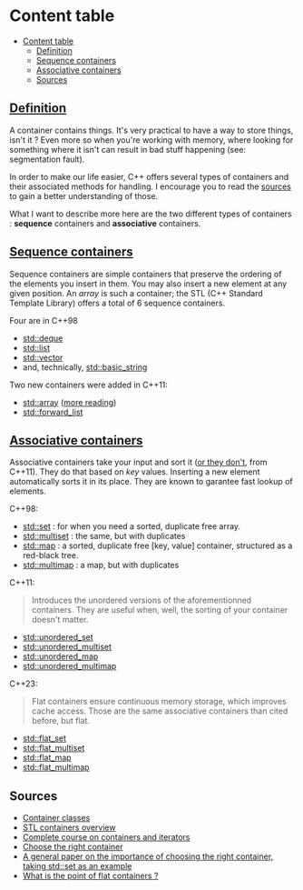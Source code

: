 # Content table

- [Content table](#content-table)
	- [Definition](#definition)
	- [Sequence containers](#sequence-containers)
	- [Associative containers](#associative-containers)
	- [Sources](#sources)

## [Definition](https://en.cppreference.com/w/cpp/named_req/Container)

A container contains things. It's very practical to have a way to store things, isn't it ? Even more so when you're working with memory, where looking for something where it isn't can result in bad stuff happening (see: segmentation fault).

In order to make our life easier, C++ offers several types of containers and their associated methods for handling. I encourage you to read the [sources](#sources) to gain a better understanding of those.

What I want to describe more here are the two different types of containers : **sequence** containers and **associative** containers.

## [Sequence containers](https://en.cppreference.com/w/cpp/named_req/SequenceContainer)

Sequence containers are simple containers that preserve the ordering of the elements you insert in them. You may also insert a new element at any given position. An _array_ is such a container; the STL (C++ Standard Template Library) offers a total of 6 sequence containers.

Four are in C++98

- [std::deque](https://en.cppreference.com/w/cpp/container/deque)
- [std::list](https://en.cppreference.com/w/cpp/container/list)
- [std::vector](https://en.cppreference.com/w/cpp/container/vector)
- and, technically, [std::basic_string](https://en.cppreference.com/w/cpp/string/basic_string)

Two new containers were added in C++11:

- [std::array](https://en.cppreference.com/w/cpp/container/array) ([more reading](https://thejat.in/learn/cpp-stdarray-in-cpp))
- [std::forward_list](https://en.cppreference.com/w/cpp/container/forward_list)

## [Associative containers](https://en.cppreference.com/w/cpp/named_req/AssociativeContainer)

Associative containers take your input and sort it ([or they don't](https://en.cppreference.com/w/cpp/named_req/UnorderedAssociativeContainer), from C++11). They do that based on _key_ values. Inserting a new element automatically sorts it in its place. They are known to garantee fast lookup of elements.

C++98:

- [std::set](https://en.cppreference.com/w/cpp/container/set) : for when you need a sorted, duplicate free array.
- [std::multiset](https://en.cppreference.com/w/cpp/container/multiset) : the same, but with duplicates
- [std::map](https://en.cppreference.com/w/cpp/container/map) : a sorted, duplicate free [key, value] container, structured as a red-black tree.
- [std::multimap](https://en.cppreference.com/w/cpp/container/multimap) : a map, but with duplicates

C++11:
> Introduces the unordered versions of the aforementionned containers. They are useful when, well, the sorting of your container doesn't matter.

- [std::unordered_set](https://en.cppreference.com/w/cpp/container/unordered_set)
- [std::unordered_multiset](https://en.cppreference.com/w/cpp/container/unordered_multiset)
- [std::unordered_map](https://en.cppreference.com/w/cpp/container/unordered_map)
- [std::unordered_multimap](https://en.cppreference.com/w/cpp/container/unordered_multimap)

C++23:
> Flat containers ensure continuous memory storage, which improves cache access. Those are the same associative containers than cited before, but flat.

- [std::flat_set](https://en.cppreference.com/w/cpp/container/flat_set)
- [std::flat_multiset](https://en.cppreference.com/w/cpp/container/flat_multiset)
- [std::flat_map](https://en.cppreference.com/w/cpp/container/flat_map)
- [std::flat_multimap](https://en.cppreference.com/w/cpp/container/flat_multimap)

## Sources

- [Container classes](https://www.learncpp.com/cpp-tutorial/container-classes/)
- [STL containers overview](https://www.learncpp.com/cpp-tutorial/stl-containers-overview/)
- [Complete course on containers and iterators](https://www.cs.cmu.edu/~gregjor/project/eckelbook/volume2/Chap07.htm)
- [Choose the right container](https://embeddedartistry.com/blog/2017/08/23/choosing-the-right-stl-container-general-rules-of-thumb/)
- [A general paper on the importance of choosing the right container, taking std::set as an example](https://lafstern.org/matt/col1.pdf)
- [What is the point of flat containers ?](https://www.open-std.org/jtc1/sc22/wg21/docs/papers/2015/p0038r0.html)
